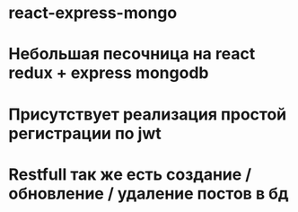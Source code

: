 # react-express-mongo

# Небольшая песочница на react redux + express mongodb
# Присутствует реализация простой регистрации по jwt 
# Restfull так же есть создание / обновление / удаление постов в бд

